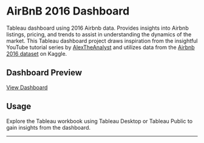 # AirBnB 2016 Dashboard

Tableau dashboard using 2016 Airbnb data. Provides insights into Airbnb listings, pricing, and trends to assist in understanding the dynamics of the market.
This Tableau dashboard project draws inspiration from the insightful YouTube tutorial series by [AlexTheAnalyst](https://www.youtube.com/watch?v=zOR0-nygfDE&list=PLUaB-1hjhk8FE_XZ87vPPSfHqb6OcM0cF&index=32) and utilizes data from the [Airbnb 2016 dataset](https://www.kaggle.com/datasets/alexanderfreberg/airbnb-listings-2016-dataset) on Kaggle.

## Dashboard Preview

[View Dashboard](https://public.tableau.com/app/profile/zack.mason/viz/AirBnB2016Fullproject_16854927434430/Dashboard1?publish=yes)

## Usage

Explore the Tableau workbook using Tableau Desktop or Tableau Public to gain insights from the dashboard.

---
